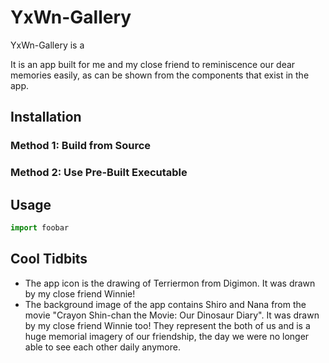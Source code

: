 # YxWn-Gallery
YxWn-Gallery is a 


It is an app built for me and my close friend to reminiscence our dear memories easily, as can be shown from the components that exist in the app. 

## Installation
### Method 1: Build from Source


### Method 2: Use Pre-Built Executable

## Usage

```python
import foobar
```

## Cool Tidbits
- The app icon is the drawing of Terriermon from Digimon. It was drawn by my close friend Winnie!
- The background image of the app contains Shiro and Nana from the movie "Crayon Shin-chan the Movie: Our Dinosaur Diary". It was drawn by my close friend Winnie too!
  They represent the both of us and is a huge memorial imagery of our friendship, the day we were no longer able to see each other daily anymore.

